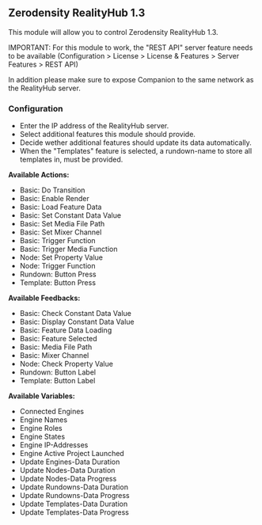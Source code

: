 ## Zerodensity RealityHub 1.3

This module will allow you to control Zerodensity RealityHub 1.3.

IMPORTANT: For this module to work, the "REST API" server feature needs to be available (Configuration > License > License & Features > Server Features > REST API)

In addition please make sure to expose Companion to the same network as the RealityHub server.

### Configuration
* Enter the IP address of the RealityHub server.
* Select additional features this module should provide.
* Decide wether additional features should update its data automatically.
* When the "Templates" feature is selected, a rundown-name to store all templates in, must be provided.


**Available Actions:**
* Basic: Do Transition
* Basic: Enable Render
* Basic: Load Feature Data
* Basic: Set Constant Data Value
* Basic: Set Media File Path
* Basic: Set Mixer Channel
* Basic: Trigger Function
* Basic: Trigger Media Function
* Node: Set Property Value
* Node: Trigger Function
* Rundown: Button Press
* Template: Button Press

**Available Feedbacks:**
* Basic: Check Constant Data Value
* Basic: Display Constant Data Value
* Basic: Feature Data Loading
* Basic: Feature Selected
* Basic: Media File Path
* Basic: Mixer Channel
* Node: Check Property Value
* Rundown: Button Label
* Template: Button Label

**Available Variables:**
* Connected Engines
* Engine Names
* Engine Roles
* Engine States
* Engine IP-Addresses
* Engine Active Project Launched
* Update Engines-Data Duration
* Update Nodes-Data Duration
* Update Nodes-Data Progress
* Update Rundowns-Data Duration
* Update Rundowns-Data Progress
* Update Templates-Data Duration
* Update Templates-Data Progress
